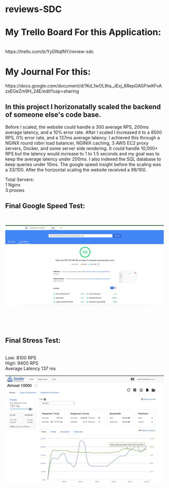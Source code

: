 # reviews-SDC

<h1>My Trello Board For this Application:</h1> <br />
  https://trello.com/b/YyDNqINY/review-sdc <br />

<h1>My Journal For this:</h1>
  https://docs.google.com/document/d/1Kd_1wOL9ta_JExj_6RepGAGFlwKFvAzxEGeZm9H_24E/edit?usp=sharing <br />

<h2>In this project I horizonatally scaled the backend of someone else's code base. </h2>
<p> Before I scaled, the website could handle a 300 average RPS, 200ms average latency, and a 10% error rate. After I scaled I increased it to  a 8500 RPS, 0% error rate, and a 137ms average latency. I achieved this through a NGINX round robin load balancer, NGINIX caching, 3 AWS EC2 proxy servers, Docker, and some server side rendering. It could handle 10,000+ RPS but the latency would increase to 1 to 1.5 seconds and my goal was to keep the average latency under 200ms. I also indexed the SQL database to keep queries under 10ms. The google speed insight before the scaling was a 33/100. After the horizontal scaling the website received a 99/100. </p>

  Total Servers:<br />
    1 Nginx <br />
    3 proxies <br />


<h2> Final Google Speed Test:</h2> <br />

  ![alt text](./finalGoogleSpeedInsight.jpeg)

<br />
<br />
<br />


<h2>Final Stress Test:</h2> <br />
  Low: 8100 RPS <br />
  High: 9400 RPS <br />
  Average Latency 137 ms <br />
  
  ![Final Stress Test](./stressTest.png)
